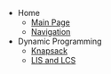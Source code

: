 - Home
    - [Main Page](index.md)
    - [Navigation](navigation.md)
- Dynamic Programming
    - [Knapsack](dp/knapsack.md)
    - [LIS and LCS](dp/lis_lcs.md)